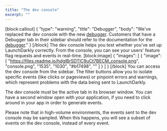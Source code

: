 ```yaml
---
title: "The dev console"
excerpt: ""
---
```

[block:callout]
{
  "type": "warning",
  "title": "Debugger",
  "body": "We've replaced the dev console with the new [debugger](doc:debugger). Customers that have a Debugger tab in their sidebar should refer to the documentation for the [debugger](doc:debugger)."
}
[/block]
The dev console helps you test whether you've set up LaunchDarkly correctly. From the console, you can see your users' feature flag requests and events in real-time.
[block:image]
{
  "images": [
    {
      "image": [
        "https://files.readme.io/hdglBrSDTlC9uCt7BECM_console.png",
        "console.png",
        "1535",
        "1030",
        "#b17498",
        ""
      ]
    }
  ]
}
[/block]
You can access the dev console from the sidebar. The filter buttons allow you to isolate specific events (like clicks or pageviews) or pinpoint errors and warnings, which represent problems with the data being sent to LaunchDarkly.

The dev console must be the active tab in its browser window.  You can have a second window open with your application, if you need to click around in your app in order to generate events.

Please note that in high-volume environments, the events sent to the dev console may be sampled. When this happens, you will see a subset of events on the dev console, instead of every event.